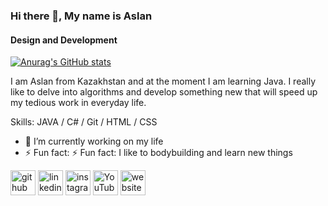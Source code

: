 ### Hi there 👋, My name is Aslan
#### Design and Development
[![Anurag's GitHub stats](https://github-readme-stats.vercel.app/api?username=dexsid)](https://github.com/anuraghazra/github-readme-stats)

I am Aslan from Kazakhstan and at the moment I am learning Java. I really like to delve into algorithms and develop something new that will speed up my tedious work in everyday life.

Skills: JAVA / C# / Git / HTML / CSS

- 🔭 I’m currently working on my life 
- ⚡ Fun fact: ⚡ Fun fact: I like to bodybuilding and learn new things 


[<img src='https://cdn.jsdelivr.net/npm/simple-icons@3.0.1/icons/github.svg' alt='github' height='40'>](https://github.com/https://github.com/dexsid)  [<img src='https://cdn.jsdelivr.net/npm/simple-icons@3.0.1/icons/linkedin.svg' alt='linkedin' height='40'>](https://www.linkedin.com/in/https://www.linkedin.com/in/aslan-kishkentaev-431907213//)  [<img src='https://cdn.jsdelivr.net/npm/simple-icons@3.0.1/icons/instagram.svg' alt='instagram' height='40'>](https://www.instagram.com/https://www.instagram.com/dex.dxd.sid//)  [<img src='https://cdn.jsdelivr.net/npm/simple-icons@3.0.1/icons/youtube.svg' alt='YouTube' height='40'>](https://www.youtube.com/channel/https://www.youtube.com/channel/UCJIq7E2B4hvrWwrgj_63RMw)  [<img src='https://cdn.jsdelivr.net/npm/simple-icons@3.0.1/icons/icloud.svg' alt='website' height='40'>](dexsid.github.io)  

